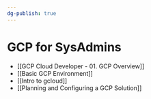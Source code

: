 ```yaml
---
dg-publish: true
---
```

# GCP for SysAdmins

 - [[GCP Cloud Developer - 01. GCP Overview]]
 - [[Basic GCP Environment]]
 - [[Intro to gcloud]]
 - [[Planning and Configuring a GCP Solution]]